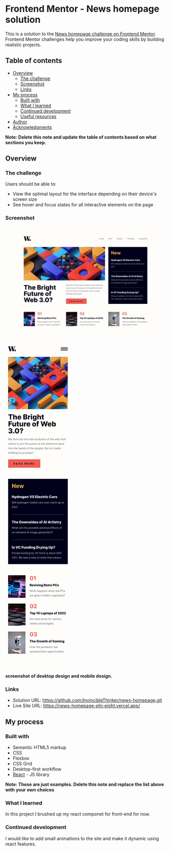 # Frontend Mentor - News homepage solution

This is a solution to the [News homepage challenge on Frontend Mentor](https://www.frontendmentor.io/challenges/news-homepage-H6SWTa1MFl). Frontend Mentor challenges help you improve your coding skills by building realistic projects.

## Table of contents

- [Overview](#overview)
  - [The challenge](#the-challenge)
  - [Screenshot](#screenshot)
  - [Links](#links)
- [My process](#my-process)
  - [Built with](#built-with)
  - [What I learned](#what-i-learned)
  - [Continued development](#continued-development)
  - [Useful resources](#useful-resources)
- [Author](#author)
- [Acknowledgments](#acknowledgments)

**Note: Delete this note and update the table of contents based on what sections you keep.**

## Overview

### The challenge

Users should be able to:

- View the optimal layout for the interface depending on their device's screen size
- See hover and focus states for all interactive elements on the page

### Screenshot

![](./src/design/desktop-design.jpg)
![](./src/design/mobile-design.jpg)

**screenshot of desktop design and mobile design.**

### Links

- Solution URL: https://github.com/InvincibleThinker/news-homepage.git
- Live Site URL: https://news-homepage-phi-eight.vercel.app/

## My process

### Built with

- Semantic HTML5 markup
- CSS
- Flexbox
- CSS Grid
- Desktop-first workflow
- [React](https://reactjs.org/) - JS library

**Note: These are just examples. Delete this note and replace the list above with your own choices**

### What I learned

In this project I brushed up my react componet for front-end for now.

### Continued development

I would like to add small animations to the site and make it dynamic using react features.
